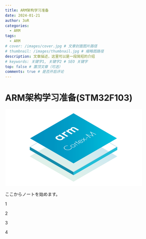 ```yaml
---
title: ARM架构学习准备
date: 2024-01-21
author: 3oR
categories:
  - ARM
tags:
  - ARM
# cover: /images/cover.jpg # 文章封面图片路径
# thumbnail: /images/thumbnail.jpg # 缩略图路径
description: 文章描述，这里可以是一段简短的介绍
# keywords: 关键字1, 关键字2 # SEO 关键字
top: false # 置顶文章（可选）
comments: true # 是否开启评论
---
```


# ARM架构学习准备(STM32F103)

<img src="image/arm_logo.png" alt="ARM CM3 LOGO" style="zoom: 50%;" />

ここからノートを始めます。

1

2

3

4


